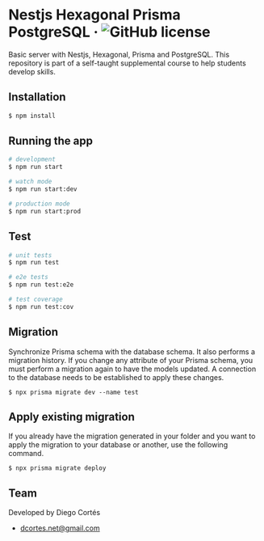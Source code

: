 # Nestjs Hexagonal Prisma PostgreSQL &middot; ![GitHub license](https://img.shields.io/badge/license-MIT-blue.svg)

Basic server with Nestjs, Hexagonal, Prisma and PostgreSQL. This repository is part of a self-taught supplemental course to help students develop skills.

## Installation

```bash
$ npm install
```

## Running the app

```bash
# development
$ npm run start

# watch mode
$ npm run start:dev

# production mode
$ npm run start:prod
```

## Test

```bash
# unit tests
$ npm run test

# e2e tests
$ npm run test:e2e

# test coverage
$ npm run test:cov
```

## Migration

Synchronize Prisma schema with the database schema. It also performs a migration history. If you change any attribute of your Prisma schema, you must perform a migration again to have the models updated. A connection to the database needs to be established to apply these changes.

```
$ npx prisma migrate dev --name test
```
## Apply existing migration 

If you already have the migration generated in your folder and you want to apply the migration to your database or another, use the following command.

```
$ npx prisma migrate deploy
```

## Team

Developed by Diego Cortés

- dcortes.net@gmail.com
